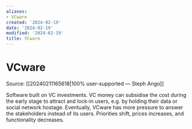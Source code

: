 ```yaml
---
aliases:
- VCware
created: '2024-02-19'
date: '2024-02-19'
modified: '2024-02-19'
title: VCware
---
```


# VCware

Source: [[20240211165618|100% user-supported — Steph Ango]]

Software built on VC investments. VC money can subsidise the cost during the early stage to attract and lock-in users, e.g. by holding their data or social network hostage. Eventually, VCware has more pressure to answer the stakeholders instead of its users. Priorities shift, prices increases, and functionality decreases.